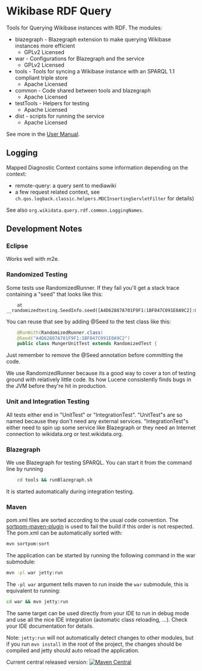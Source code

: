 Wikibase RDF Query
==================

Tools for Querying Wikibase instances with RDF.  The modules:
* blazegraph - Blazegraph extension to make querying Wikibase instances more efficient
  * GPLv2 Licensed
* war - Configurations for Blazegraph and the service
  * GPLv2 Licensed
* tools - Tools for syncing a Wikibase instance with an SPARQL 1.1 compliant triple store
  * Apache Licensed
* common - Code shared between tools and blazegraph
  * Apache Licensed
* testTools - Helpers for testing
  * Apache Licensed
* dist - scripts for running the service
  * Apache Licensed

See more in the [User Manual](https://www.mediawiki.org/wiki/Wikidata_query_service/User_Manual).

Logging
-------
Mapped Diagnostic Context contains some information depending on the context:

* remote-query: a query sent to mediawiki
* a few request related context, see `ch.qos.logback.classic.helpers.MDCInsertingServletFilter` for details)

See also `org.wikidata.query.rdf.common.LoggingNames`.

Development Notes
-----------------
### Eclipse
Works well with m2e.

### Randomized Testing
Some tests use RandomizedRunner.  If they fail you'll get a stack trace containing a "seed" that looks like this:
```
	at __randomizedtesting.SeedInfo.seed([A4D62887A701F9F1:1BF047C091E0A9C2]:0)
```
You can reuse that see by adding @Seed to the test class like this:
```java
	@RunWith(RandomizedRunner.class)
	@Seed("A4D62887A701F9F1:1BF047C091E0A9C2")
	public class MungerUnitTest extends RandomizedTest {
```
Just remember to remove the @Seed annotation before committing the code.

We use RandomizedRunner because its a good way to cover a ton of testing ground with relatively little code.  Its how Lucene consistently finds bugs in the JVM before they're hit in production.

### Unit and Integration Testing
All tests either end in "UnitTest" or "IntegrationTest".  "UnitTest"s are so named because they don't need any external services.  "IntegrationTest"s either need to spin up some service like Blazegraph or they need an Internet connection to wikidata.org or test.wikidata.org.

### Blazegraph
We use Blazegraph for testing SPARQL.  You can start it from the command line by running
```bash
	cd tools && runBlazegraph.sh
```
It is started automatically during integration testing.

### Maven
pom.xml files are sorted according to the usual code convention. The
[sortpom-maven-plugin](https://github.com/Ekryd/sortpom/) is used to fail the
build if this order is not respected. The pom.xml can be automatically sorted
with:
```bash
mvn sortpom:sort
```

The application can be started by running the following command in the war submodule:
```bash
mvn -pl war jetty:run
```

The `-pl war` argument tells maven to run inside the `war` submodule, this is equivalent to running:
```bash
cd war && mvn jetty:run
```

The same target can be used directly from your IDE to run in debug mode and use all the nice IDE integration (automatic class reloading, ...). Check your IDE documentation for details.

Note: `jetty:run` will not automatically detect changes to other modules, but if you run `mvn install` in the root of the project, the changes should be compiled and jetty should auto reload the application.

Current central released version: [![Maven Central](https://maven-badges.herokuapp.com/maven-central/org.wikidata.query.rdf/service/badge.svg)](https://maven-badges.herokuapp.com/maven-central/org.wikidata.query.rdf/service)
